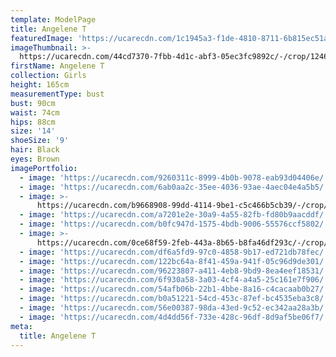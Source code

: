 ```yaml
---
template: ModelPage
title: Angelene T
featuredImage: 'https://ucarecdn.com/1c1945a3-f1de-4810-8711-6b815ec51a5d/'
imageThumbnail: >-
  https://ucarecdn.com/44cd7370-7fbb-4d1c-abf3-05ec3fc9892c/-/crop/1246x1774/0,0/-/preview/
firstName: Angelene T
collection: Girls
height: 165cm
measurementType: bust
bust: 90cm
waist: 74cm
hips: 88cm
size: '14'
shoeSize: '9'
hair: Black
eyes: Brown
imagePortfolio:
  - image: 'https://ucarecdn.com/9260311c-8999-4b0b-9078-eab93d04406e/'
  - image: 'https://ucarecdn.com/6ab0aa2c-35ee-4036-93ae-4aec04e4a5b5/'
  - image: >-
      https://ucarecdn.com/b9668908-99dd-4114-9be1-c5c466b5cb39/-/crop/1632x2014/0,435/-/preview/
  - image: 'https://ucarecdn.com/a7201e2e-30a9-4a55-82fb-fd80b9aacddf/'
  - image: 'https://ucarecdn.com/b0fc947d-1575-4bdb-9006-55576ccf5802/'
  - image: >-
      https://ucarecdn.com/0ce68f59-2feb-443a-8b65-b8fa46df293c/-/crop/1632x2163/0,286/-/preview/
  - image: 'https://ucarecdn.com/df6a5fd9-97c0-4858-9b17-ed721db78fec/'
  - image: 'https://ucarecdn.com/122bc64a-8f41-459a-941f-05c96d9de301/'
  - image: 'https://ucarecdn.com/96223807-a411-4eb8-9bd9-8ea4eef18531/'
  - image: 'https://ucarecdn.com/6f930a58-3a03-4cf4-a4a5-25c161e7f906/'
  - image: 'https://ucarecdn.com/54afb06b-22b1-4bbe-8a16-c4cacaab0b27/'
  - image: 'https://ucarecdn.com/b0a51221-54cd-453c-87ef-bc4535eba3c8/'
  - image: 'https://ucarecdn.com/56e00387-98da-43ed-9c52-ec342aa28a3b/'
  - image: 'https://ucarecdn.com/4d4dd56f-733e-428c-96df-8d9af5be06f7/'
meta:
  title: Angelene T
---
```


